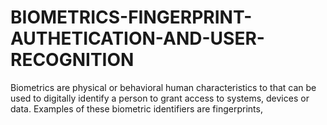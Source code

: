 # BIOMETRICS-FINGERPRINT-AUTHETICATION-AND-USER-RECOGNITION
Biometrics are physical or behavioral human characteristics to that can be used to digitally identify a person to grant access to systems, devices or data. Examples of these biometric identifiers are fingerprints, 
